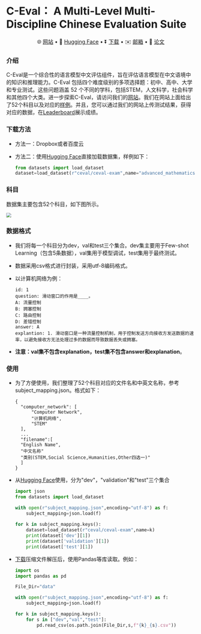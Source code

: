 # C-Eval： A Multi-Level Multi-Discipline Chinese Evaluation Suite

<p align="center">
   🌐 <a href="https://cevalbenchmark.com/" target="_blank">网站</a> • 🤗 <a href="https://huggingface.co/datasets/ceval/ceval-exam" target="_blank">Hugging Face</a> • ⏬ <a href="https://models.aminer.cn/glm/zh-CN/download/GLM-130B" target="_blank">下载</a> •  ✉️ <a href="mailto:ceval.benchmark@gmail.com">邮箱</a> • 📃 <a href="https://google.com"" target="_blank">论文</a> <br>
</p>



### 介绍

C-Eval是一个综合性的语言模型中文评估组件，旨在评估语言模型在中文语境中的知识和推理能力。C-Eval 包括四个难度级别的多项选择题：初中、高中、大学和专业测试。这些问题涵盖 52 个不同的学科，包括STEM，人文科学，社会科学和其他四个大类。进一步探索C-Eval，请访问我们的[网站](https://cevalbenchmark.com/)。我们在网站上面给出了52个科目以及对应的[样例](https://cevalbenchmark.com/static/explore.html)。并且，您可以通过我们的网站上传测试结果，获得对应的数据，在[Leaderboard](https://cevalbenchmark.com/static/leaderboard.html)展示成绩。



### 下载方法

* 方法一：Dropbox或者百度云

* 方法二：使用[Hugging Face](https://huggingface.co/datasets/ceval/ceval-exam)直接加载数据集，样例如下：

  ```python
  from datasets import load_dataset
  dataset=load_dataset(r"ceval/ceval-exam",name="advanced_mathematics")
  ```



### 科目

数据集主要包含52个科目，如下图所示。

<img src="https://cevalbenchmark.com/static/img/overview.png" style="zoom: 80%;" >

### 数据格式

* 我们将每一个科目分为dev，val和test三个集合。dev集主要用于Few-shot Learning（包含5条数据），val集用于模型调试，test集用于最终测试。

* 数据采用csv格式进行封装，采用utf-8编码格式。

* 以计算机网络为例：

  ```
  id: 1
  question: 滑动窗口的作用是____。
  A: 流量控制
  B: 拥塞控制
  C: 路由控制
  D: 差错控制
  answer: A
  explantion: 1. 滑动窗口是一种流量控制机制，用于控制发送方向接收方发送数据的速率，以避免接收方无法处理过多的数据而导致数据丢失或拥塞。
  ```

* **注意：val集不包含explanation，test集不包含answer和explanation**。



### 使用

* 为了方便使用，我们整理了52个科目对应的文件名和中英文名称，参考subject_mapping.json。格式如下：

  ```
  {
  	"computer_network": [
  		"Computer Network",
  		"计算机网络",
  		"STEM"
  	],
  	...
  	"filename":[
  	"English Name",
  	"中文名称"
  	"类别(STEM,Social Science,Humanities,Other四选一)"
  	]
  }
  ```

* 从[Hugging Face](https://huggingface.co/datasets/ceval/ceval-exam)使用，分为"dev"，"validation"和"test"三个集合

  ```python
  import json
  from datasets import load_dataset
  
  with open(r"subject_mapping.json",encoding="utf-8") as f:
      subject_mapping=json.load(f)
      
  for k in subject_mapping.keys():
      dataset=load_dataset(r"ceval/ceval-exam",name=k)
      print(dataset['dev'][1])
      print(dataset['validation'][1])
      print(dataset['test'][1])    
  ```

* [下载](google.com)压缩文件解压后，使用Pandas等库读取。例如：

  ```python
  import os
  import pandas as pd
  
  File_Dir="data"
  
  with open(r"subject_mapping.json",encoding="utf-8") as f:
      subject_mapping=json.load(f)
  
  for k in subject_mapping.keys():
      for s in ["dev","val","test"]:
          pd.read_csv(os.path.join(File_Dir,s,f"{k}_{s}.csv"))
  ```

  





